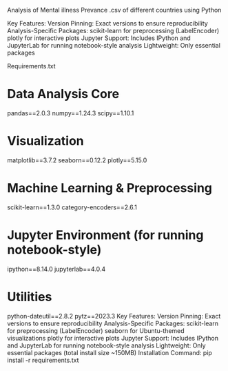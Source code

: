 Analysis of Mental illness Prevance .csv  of different countries using Python




Key Features:
Version Pinning: Exact versions to ensure reproducibility
Analysis-Specific Packages:
scikit-learn for preprocessing (LabelEncoder)
plotly for interactive plots
Jupyter Support: Includes IPython and JupyterLab for running notebook-style analysis
Lightweight: Only essential packages




Requirements.txt
# Data Analysis Core
pandas==2.0.3
numpy==1.24.3
scipy==1.10.1

# Visualization
matplotlib==3.7.2
seaborn==0.12.2
plotly==5.15.0

# Machine Learning & Preprocessing
scikit-learn==1.3.0
category-encoders==2.6.1

# Jupyter Environment (for running notebook-style)
ipython==8.14.0
jupyterlab==4.0.4

# Utilities
python-dateutil==2.8.2
pytz==2023.3
Key Features:
Version Pinning: Exact versions to ensure reproducibility
Analysis-Specific Packages:
scikit-learn for preprocessing (LabelEncoder)
seaborn for Ubuntu-themed visualizations
plotly for interactive plots
Jupyter Support: Includes IPython and JupyterLab for running notebook-style analysis
Lightweight: Only essential packages (total install size ~150MB)
Installation Command:
pip install -r requirements.txt

